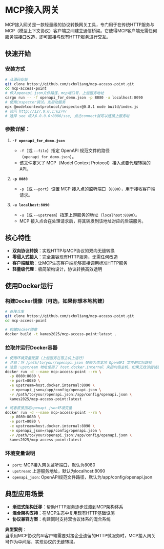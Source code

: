 # MCP接入网关  

MCP接入网关是一款轻量级的协议转换网关工具，专门用于在传统HTTP服务与MCP（模型上下文协议）客户端之间建立通信桥梁。它使得MCP客户端无需任何服务端接口改造，即可直接与现有HTTP服务进行交互。  

## 快速开始  

### 安装方式  
```bash
# 从源码安装
git clone https://github.com/sxhxliang/mcp-access-point.git
cd mcp-access-point
# 传入openapi.json文件路径、mcp端口号、上游服务地址
cargo run -- -f openapi_for_demo.json -p 8080 -u localhost:8090
# 使用inspector调试，先启动服务
npx @modelcontextprotocol/inspector@0.8.1 node build/index.js
# 访问 http://127.0.0.1:6274/
# 选择 see 填入0.0.0.0:8080/sse, 点击connect就可以连接上服务啦
```
 

### 参数详解：  
1. **`-f openapi_for_demo.json`**  
   - `-f`（或 `--file`）指定 OpenAPI 规范文件的路径（`openapi_for_demo.json`）。  
   - 该文件定义了 MCP（Model Context Protocol）接入点要代理转换的 API。  

2. **`-p 8080`**  
   - `-p`（或 `--port`）设置 MCP 接入点的监听端口（`8080`），用于接收客户端请求。  

3. **`-u localhost:8090`**  
   - `-u`（或 `--upstream`）指定上游服务的地址（`localhost:8090`）。  
   - MCP 接入点会在处理请求后，将其转发到该地址对应的后端服务。  



## 核心特性  

- **双向协议转换**：实现HTTP与MCP协议的双向无缝转换  
- **零侵入式接入**：完全兼容现有HTTP服务，无需任何改造  
- **客户端赋能**：让MCP生态客户端能够直接调用标准HTTP服务  
- **轻量级代理**：极简架构设计，协议转换高效透明  

## 使用Docker运行

### 构建Docker镜像（可选，如果你想本地构建）
```bash
# 克隆仓库
git clone https://github.com/sxhxliang/mcp-access-point.git
cd mcp-access-point

# 构建Docker镜像
docker build -t kames2025/mcp-access-point:latest .
```

### 拉取并运行Docker容器
```bash
# 使用环境变量配置（上游服务在宿主机上运行）
# 注意：将 /path/to/your/openapi.json 替换为你本地 OpenAPI 文件的实际路径
# 注意：upstream 地址使用了 host.docker.internal 来指向宿主机，如果无效请尝试宿主机的局域网IP
docker run -d --name mcp-access-point --rm \
  -p 8080:8080 \
  -e port=8080 \
  -e upstream=host.docker.internal:8090 \
  -e openapi_json=/app/config/openapi.json \
  -v /path/to/your/openapi.json:/app/config/openapi.json \
  kames2025/mcp-access-point:latest

# 或者直接指定openapi_json环境变量
docker run -d --name mcp-access-point --rm \
  -p 8080:8080 \
  -e port=8080 \
  -e upstream=host.docker.internal:8090 \
  -e openapi_json=/app/config/openapi.json \
  -v /path/to/your/openapi.json:/app/config/openapi.json \
  kames2025/mcp-access-point:latest
```

### 环境变量说明
- `port`: MCP接入网关监听端口，默认为8080
- `upstream`: 上游服务地址，默认为localhost:8090
- `openapi_json`: OpenAPI规范文件路径，默认为/app/config/openapi.json

## 典型应用场景  

- **渐进式架构迁移**：帮助HTTP服务逐步过渡到MCP架构体系  
- **混合架构支持**：在MCP生态中复用现有HTTP基础设施  
- **协议兼容方案**：构建同时支持双协议体系的混合系统  

**典型案例**：  
当采用MCP协议的AI客户端需要对接企业遗留的HTTP微服务时，MCP接入网关可作为中间层，实现协议的无缝转换。



